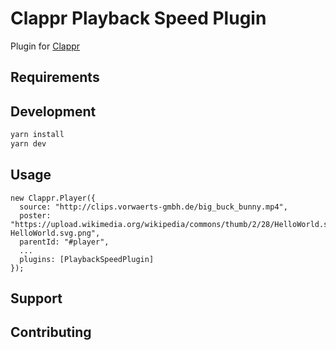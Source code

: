 # Clappr Playback Speed Plugin

Plugin for [Clappr](https://github.com/clappr/clappr)


## Requirements

## Development

```sh
yarn install
yarn dev
```

## Usage
```
new Clappr.Player({
  source: "http://clips.vorwaerts-gmbh.de/big_buck_bunny.mp4",
  poster: "https://upload.wikimedia.org/wikipedia/commons/thumb/2/28/HelloWorld.svg/512px-HelloWorld.svg.png",
  parentId: "#player",
  ...
  plugins: [PlaybackSpeedPlugin]
});
```

## Support

## Contributing

